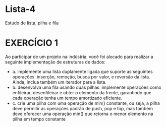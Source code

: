 # Lista-4
Estudo de lista, pilha e fila

# EXERCÍCIO 1
Ao participar de um projeto na indústria, você foi alocado para realizar a seguinte implementação de
estruturas de dados:
+ a. implemente uma lista duplamente ligada que suporte as seguintes operações: inserção, 
remoção, busca por valor, e reversão da lista. Ainda, inclua também um iterador para a lista.
+ b. desenvolva uma fila usando duas pilhas: implemente operações como enfileirar, desenfileirar 
e obter o elemento da frente, garantindo que cada operação tenha um tempo amortizado 
eficiente.
+ c. crie uma pilha com uma operação de min() constante, ou seja, a pilha deve permitir as 
operações padrão de push, pop e top, mas também deve oferecer uma operação min() que 
retorna o menor elemento na pilha em tempo constante
